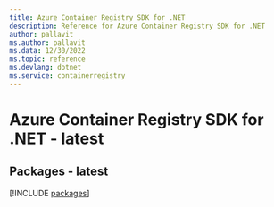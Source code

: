 ```yaml
---
title: Azure Container Registry SDK for .NET
description: Reference for Azure Container Registry SDK for .NET
author: pallavit
ms.author: pallavit
ms.data: 12/30/2022
ms.topic: reference
ms.devlang: dotnet
ms.service: containerregistry
---
```

# Azure Container Registry SDK for .NET - latest
## Packages - latest
[!INCLUDE [packages](container-registry-index.md)]